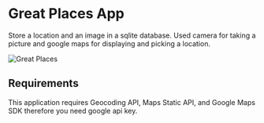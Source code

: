# Great Places App

Store a location and an image in a sqlite database. Used camera for taking a picture and google maps for displaying and picking a location.

![Great Places](/assets/great_places_resized.gif)

## Requirements

This application requires Geocoding API, Maps Static API, and Google Maps SDK therefore you need google api key.
